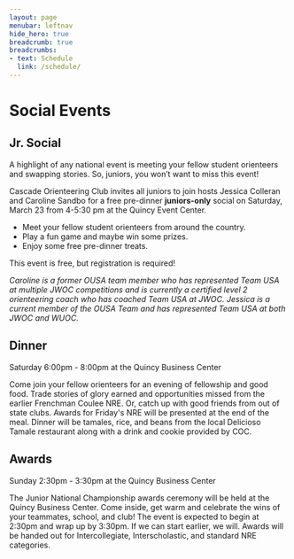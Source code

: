 ```yaml
---
layout: page
menubar: leftnav
hide_hero: true
breadcrumb: true
breadcrumbs:
- text: Schedule
  link: /schedule/
---
```


# Social Events

## Jr. Social

A highlight of any national event is meeting your fellow student orienteers and swapping stories.  So, juniors, you won’t want to miss this event!

Cascade Orienteering Club invites all juniors to join hosts Jessica Colleran and Caroline Sandbo for a free pre-dinner **juniors-only** social on Saturday, March 23 from 4-5:30 pm at the Quincy Event Center.
* Meet your fellow student orienteers from around the country.
* Play a fun game and maybe win some prizes.
* Enjoy some free pre-dinner treats.

This event is free, but registration is required!

*Caroline is a former OUSA team member who has represented Team USA at multiple JWOC competitions and is currently a certified level 2 orienteering coach who has coached Team USA at JWOC. Jessica is a current member of the OUSA Team and has represented Team USA at both JWOC and WUOC.*


## Dinner

Saturday 6:00pm - 8:00pm at the Quincy Business Center

Come join your fellow orienteers for an evening of fellowship and good food. Trade stories of glory earned and opportunities missed from the earlier Frenchman Coulee NRE. Or, catch up with good friends from out of state clubs. Awards for Friday's NRE will be presented at the end of the meal. Dinner will be tamales, rice, and beans from the local Delicioso Tamale restaurant along with a drink and cookie provided by COC.

## Awards 

Sunday 2:30pm - 3:30pm at the Quincy Business Center

The Junior National Championship awards ceremony will be held at the Quincy Business Center. Come inside, get warm and celebrate the wins of your teammates, school, and club! The event is expected to begin at 2:30pm and wrap up by 3:30pm. If we can start earlier, we will. Awards will be handed out for Intercollegiate, Interscholastic, and standard NRE categories.